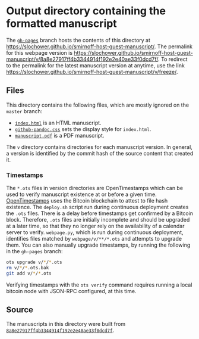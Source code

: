 # Output directory containing the formatted manuscript

The [`gh-pages`](https://github.com/slochower/smirnoff-host-guest-manuscript/tree/gh-pages) branch hosts the contents of this directory at https://slochower.github.io/smirnoff-host-guest-manuscript/.
The permalink for this webpage version is https://slochower.github.io/smirnoff-host-guest-manuscript/v/8a8e27917ff4b3344914f192e2e40ae33f0dcd7f/.
To redirect to the permalink for the latest manuscript version at anytime, use the link https://slochower.github.io/smirnoff-host-guest-manuscript/v/freeze/.

## Files

This directory contains the following files, which are mostly ignored on the `master` branch:

+ [`index.html`](index.html) is an HTML manuscript.
+ [`github-pandoc.css`](github-pandoc.css) sets the display style for `index.html`.
+ [`manuscript.pdf`](manuscript.pdf) is a PDF manuscript.

The `v` directory contains directories for each manuscript version.
In general, a version is identified by the commit hash of the source content that created it.

### Timestamps

The `*.ots` files in version directories are OpenTimestamps which can be used to verify manuscript existence at or before a given time.
[OpenTimestamps](https://opentimestamps.org/) uses the Bitcoin blockchain to attest to file hash existence.
The `deploy.sh` script run during continuous deployment creates the `.ots` files.
There is a delay before timestamps get confirmed by a Bitcoin block.
Therefore, `.ots` files are initially incomplete and should be upgraded at a later time, so that they no longer rely on the availability of a calendar server to verify.
`webpage.py`, which is run during continuous deployment, identifies files matched by `webpage/v/**/*.ots` and attempts to upgrade them.
You can also manually upgrade timestamps, by running the following in the `gh-pages` branch:

```sh
ots upgrade v/*/*.ots
rm v/*/*.ots.bak
git add v/*/*.ots
```

Verifying timestamps with the `ots verify` command requires running a local bitcoin node with JSON-RPC configured, at this time.

## Source

The manuscripts in this directory were built from
[`8a8e27917ff4b3344914f192e2e40ae33f0dcd7f`](https://github.com/slochower/smirnoff-host-guest-manuscript/commit/8a8e27917ff4b3344914f192e2e40ae33f0dcd7f).
